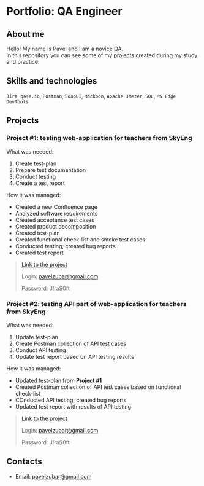# Portfolio: QA Engineer

## About me

Hello! My name is Pavel and I am a novice QA.  
In this repository you can see some of my projects created during my study and practice.

## Skills and technologies

`Jira`, `qase.io`, `Postman`, `SoapUI`, `Mockoon`, `Apache JMeter`, `SQL`, `MS Edge DevTools`

## Projects

### Project #1: testing web-application for teachers from SkyEng

What was needed:
1. Create test-plan
2. Prepare test documentation
3. Conduct testing
4. Create a test report

How it was managed: 
- Created a new Confluence page
- Analyzed software requirements
- Created acceptance test cases
- Created product decomposition
- Created test-plan
- Created functional check-list and smoke test cases
- Conducted testing; created bug reports
- Created test report

> [Link to the project](https://pavelzubar.atlassian.net/l/cp/m41cFKeC "Confluence page")
>
> Login: pavelzubar@gmail.com
>
> Password: J!raS0ft

### Project #2: testing API part of web-application for teachers from SkyEng

What was needed:
1. Update test-plan
2. Create Postman collection of API test cases
3. Conduct API testing
4. Update test report based on API testing results

How it was managed:
- Updated test-plan from **Project #1**
- Created Postman collection of API test cases based on functional check-list
- COnducted API testing; created bug reports
- Updated test report with results of API testing

> [Link to the project](https://pavelzubar.atlassian.net/l/cp/m41cFKeC "Confluence page")
>
> Login: pavelzubar@gmail.com
>
> Password: J!raS0ft

## Contacts
* Email: <pavelzubar@gmail.com>
